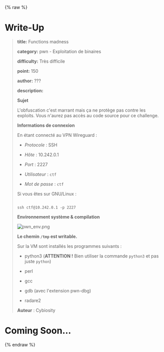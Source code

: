 
{% raw %}
# Write-Up
> **title:** Functions madness
>
> **category:** pwn - Exploitation de binaires
>
> **difficulty:** Très difficile
>
> **point:** 150
>
> **author:** ???
>
> **description:**
>
> **Sujet**
>
> L'obfuscation c'est marrant mais ça ne protège pas contre les exploits. Vous n'aurez pas accès au code source pour ce challenge.
>
> **Informations de connexion**
>
> En étant connecté au VPN Wireguard :
>
> * *Protocole* : SSH
>
> * *Hôte* : 10.242.0.1
>
> * *Port* : 2227
>
> * *Utilisateur* : `ctf`
>
> * *Mot de passe* : `ctf`
>
> Si vous êtes sur GNU/Linux :
>
> ```
>
> ssh ctf@10.242.0.1 -p 2227
>
> ```
>
> **Environnement système & compilation**
>
> ![pwn_env.png](/files/6402afae5f6cba22ce5d04e413836092/pwn_env.png)
>
> **Le chemin `/tmp` est writable.** 
>
> Sur la VM sont installés les programmes suivants :
>
> *  python3 (**ATTENTION !** Bien utiliser la commande `python3` et pas juste `python`)
>
> *  perl
>
> *  gcc
>
> *  gdb (avec l'extension pwn-dbg)
>
> *  radare2
>
> **Auteur** : Cybiosity


# Coming Soon...

{% endraw %}
